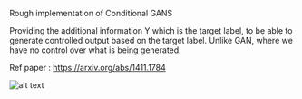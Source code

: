 Rough implementation of Conditional GANS

Providing the additional information Y which is the target label, to be able to generate controlled output based on the target label. Unlike GAN, where we have no control over what is being generated.

Ref paper : https://arxiv.org/abs/1411.1784

![alt text](https://machine-learning-note.readthedocs.io/en/latest/_images/cGAN.png)
